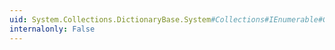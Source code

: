 ```yaml
---
uid: System.Collections.DictionaryBase.System#Collections#IEnumerable#GetEnumerator
internalonly: False
---
```

